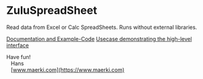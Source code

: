 # ZuluSpreadSheet
Read data from Excel or Calc SpreadSheets. Runs without external libraries.

[Documentation and Example-Code](https://rawgit.com/hmaerki/ZuluSpreadSheet/master/doc/zuluspreadsheet.html)
[Usecase demonstrating the high-level interface](https://rawgit.com/hmaerki/ZuluSpreadSheet/master/doc_usecase/zuluspreadsheet_usecase.html)

Have fun!
<br/>&nbsp;&nbsp;&nbsp;Hans
<br/>&nbsp;&nbsp;&nbsp;[www.maerki.com](https://www.maerki.com)
  
<!--
https://github.com/adam-p/markdown-here/wiki/Markdown-Cheatsheet
http://htmlpreview.github.io/
http://htmlpreview.github.io/?https://github.com/hmaerki/ZuluSpreadSheet/blob/master/doc/zuluspreadsheet.html
https://www.michaelcrump.net/how-to-run-html-files-in-your-browser-from-github/
https://cdn.rawgit.com/hmaerki/ZuluSpreadSheet/master/doc/zuluspreadsheet.html
-->

